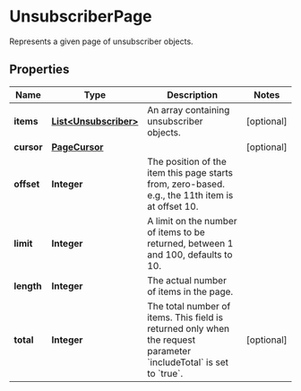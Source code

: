 

# UnsubscriberPage

Represents a given page of unsubscriber objects.

## Properties

| Name | Type | Description | Notes |
|------------ | ------------- | ------------- | -------------|
|**items** | [**List&lt;Unsubscriber&gt;**](Unsubscriber.md) | An array containing unsubscriber objects. |  [optional] |
|**cursor** | [**PageCursor**](PageCursor.md) |  |  [optional] |
|**offset** | **Integer** | The position of the item this page starts from, zero-based. e.g., the 11th item is at offset 10. |  |
|**limit** | **Integer** | A limit on the number of items to be returned, between 1 and 100, defaults to 10. |  |
|**length** | **Integer** | The actual number of items in the page. |  |
|**total** | **Integer** | The total number of items. This field is returned only when the request parameter &#x60;includeTotal&#x60; is set to &#x60;true&#x60;. |  [optional] |



